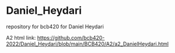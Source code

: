 # Daniel_Heydari
repository for bcb420 for Daniel Heydari

A2 html link: https://github.com/bcb420-2022/Daniel_Heydari/blob/main/BCB420/A2/a2_DanielHeydari.html
